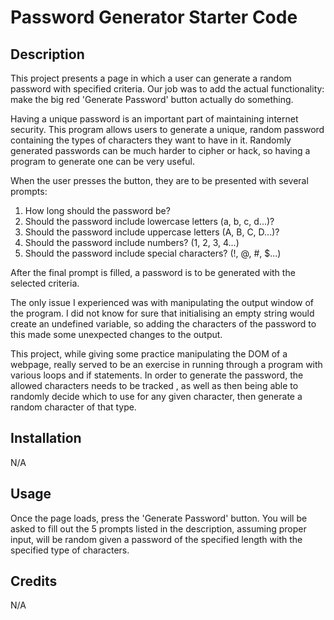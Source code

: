 # Password Generator Starter Code

## Description

This project presents a page in which a user can generate a random password with specified 
criteria. Our job was to add the actual functionality: make the big red 'Generate Password'
button actually do something.

Having a unique password is an important part of maintaining internet security. This program
allows users to generate a unique, random password containing the types of characters they 
want to have in it. Randomly generated passwords can be much harder to cipher or hack, so
having a program to generate one can be very useful.

When the user presses the button, they are to be presented with several prompts:
1. How long should the password be?
2. Should the password include lowercase letters (a, b, c, d...)?
3. Should the password include uppercase letters (A, B, C, D...)?
4. Should the password include numbers? (1, 2, 3, 4...)
5. Should the password include special characters? (!, @, #, $...)

After the final prompt is filled, a password is to be generated with the selected criteria.

The only issue I experienced was with manipulating the output window of the program. I did
not know for sure that initialising an empty string would create an undefined variable, so
adding the characters of the password to this made some unexpected changes to the output. 

This project, while giving some practice manipulating the DOM of a webpage, really served to
be an exercise in running through a program with various loops and if statements. In order to
generate the password, the allowed characters needs to be tracked , as well as then being able
to randomly decide which to use for any given character, then generate a random character of
that type. 

## Installation

N/A

## Usage

Once the page loads, press the 'Generate Password' button. You will be asked to fill out the
5 prompts listed in the description, assuming proper input, will be random given a password of the
specified length with the specified type of characters.

## Credits

N/A